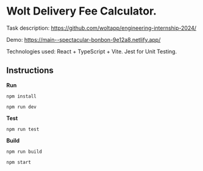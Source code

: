 # Wolt Delivery Fee Calculator.

Task description: https://github.com/woltapp/engineering-internship-2024/

Demo: https://main--spectacular-bonbon-9e12a8.netlify.app/

Technologies used: React + TypeScript + Vite. Jest for Unit Testing.

## Instructions

**Run**

`npm install`

`npm run dev`

**Test**

`npm run test`

**Build**

`npm run build`

`npm start`
